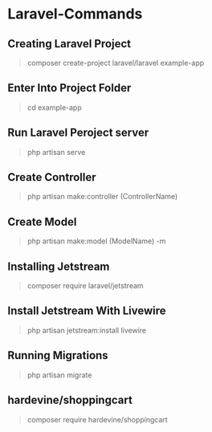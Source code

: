 # Laravel-Commands

## Creating Laravel Project
> composer create-project laravel/laravel example-app

## Enter Into Project Folder
> cd example-app


## Run Laravel Peroject server
> php artisan serve


## Create Controller
> php artisan make:controller (ControllerName)

## Create Model
> php artisan make:model (ModelName) -m


## Installing Jetstream 
> composer require laravel/jetstream


## Install Jetstream With Livewire 
> php artisan jetstream:install livewire

## Running Migrations
> php artisan migrate

## hardevine/shoppingcart
> composer require hardevine/shoppingcart



























































































































